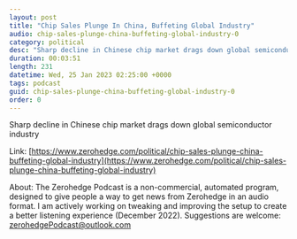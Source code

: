 ```yaml
---
layout: post
title: "Chip Sales Plunge In China, Buffeting Global Industry"
audio: chip-sales-plunge-china-buffeting-global-industry-0
category: political
desc: "Sharp decline in Chinese chip market drags down global semiconductor industry"
duration: 00:03:51
length: 231
datetime: Wed, 25 Jan 2023 02:25:00 +0000
tags: podcast
guid: chip-sales-plunge-china-buffeting-global-industry-0
order: 0
---
```

Sharp decline in Chinese chip market drags down global semiconductor industry

Link: [https://www.zerohedge.com/political/chip-sales-plunge-china-buffeting-global-industry](https://www.zerohedge.com/political/chip-sales-plunge-china-buffeting-global-industry)

About: The Zerohedge Podcast is a non-commercial, automated program, designed to give people a way to get news from Zerohedge in an audio format.  I am actively working on tweaking and improving the setup to create a better listening experience (December 2022).  Suggestions are welcome: [zerohedgePodcast@outlook.com](mailto:zerohedgePodcast@outlook.com)